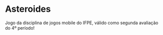 # Asteroides
Jogo da disciplina de jogos mobile do IFPE, válido como segunda avaliação do 4º período! 
